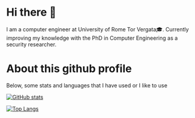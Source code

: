 # Hi there 👋
I am a computer engineer at University of Rome Tor Vergata🎓. Currently improving my knowledge with the PhD in Computer Engineering as a security researcher. 

# About this github profile
Below, some stats and languages that I have used or I like to use <br>

[![GitHub stats](https://github-readme-stats.vercel.app/api?username=piercirocaliandro&count_private=true&theme=radical)](https://github.com/anuraghazra/github-readme-stats)

[![Top Langs](https://github-readme-stats.vercel.app/api/top-langs/?username=piercirocaliandro&layout=compact&theme=radical&exclude_repo=Music-Learning,Master-s-Degree-Notes)](https://github.com/anuraghazra/github-readme-stats)

<!--
**IlConteCvma/IlConteCvma** is a ✨ _special_ ✨ repository because its `README.md` (this file) appears on your GitHub profile.

Here are some ideas to get you started:

- 🔭 I’m currently working on ...
- 🌱 I’m currently learning ...
- 👯 I’m looking to collaborate on ...
- 🤔 I’m looking for help with ...
- 💬 Ask me about ...
- 📫 How to reach me: ...
- 😄 Pronouns: ...
- ⚡ Fun fact: ...
-->
